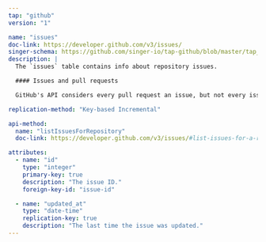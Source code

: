 ```yaml
---
tap: "github"
version: "1"

name: "issues"
doc-link: https://developer.github.com/v3/issues/
singer-schema: https://github.com/singer-io/tap-github/blob/master/tap_github/issues.json
description: |
  The `issues` table contains info about repository issues.

  #### Issues and pull requests

  GitHub's API considers every pull request an issue, but not every issue may be a pull request. Therefore, this table may contain both issues and pull requests.

replication-method: "Key-based Incremental"

api-method:
  name: "listIssuesForRepository"
  doc-link: https://developer.github.com/v3/issues/#list-issues-for-a-repository

attributes:
  - name: "id"
    type: "integer"
    primary-key: true
    description: "The issue ID."
    foreign-key-id: "issue-id"

  - name: "updated_at"
    type: "date-time"
    replication-key: true
    description: "The last time the issue was updated."
---
```

